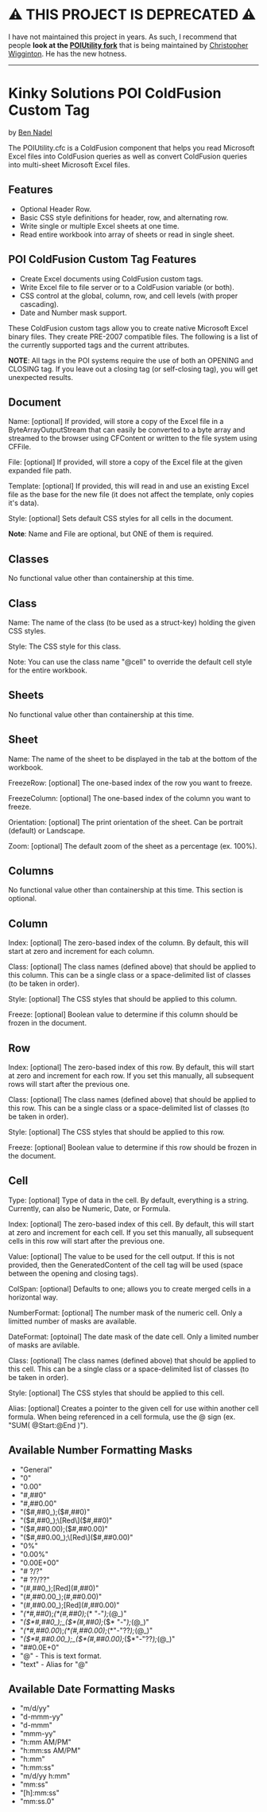 
# ⚠️ THIS PROJECT IS DEPRECATED ⚠️

I have not maintained this project in years. As such, I recommend that people **look at the [POIUtility fork](https://github.com/wiggick/POIUtility.cfc)** that is being maintained by [Christopher Wigginton](https://intersuite.blogspot.com/). He has the new hotness.

----

# Kinky Solutions POI ColdFusion Custom Tag

by [Ben Nadel][1]

The POIUtility.cfc is a ColdFusion component that helps you read Microsoft Excel files into ColdFusion 
queries as well as convert ColdFusion queries into multi-sheet Microsoft Excel files.

## Features

* Optional Header Row.
* Basic CSS style definitions for header, row, and alternating row.
* Write single or multiple Excel sheets at one time.
* Read entire workbook into array of sheets or read in single sheet.

## POI ColdFusion Custom Tag Features

* Create Excel documents using ColdFusion custom tags.
* Write Excel file to file server or to a ColdFusion variable (or both).
* CSS control at the global, column, row, and cell levels (with proper cascading).
* Date and Number mask support.

These ColdFusion custom tags allow you to create native Microsoft Excel binary files. They create PRE-2007 compatible files. The following is a list of the currently supported tags and the current attributes.

__NOTE__: All tags in the POI systems require the use of both an OPENING and CLOSING tag. If you leave out a closing tag (or self-closing tag), you will get unexpected results.


## Document

Name: [optional] If provided, will store a copy of the Excel file in a ByteArrayOutputStream that can easily be converted to a byte array and streamed to the browser using CFContent or written to the file system using CFFile.

File: [optional] If provided, will store a copy of the Excel file at the given expanded file path.

Template: [optional] If provided, this will read in and use an existing Excel file as the base for the new file (it does not affect the template, only copies it's data). 

Style: [optional] Sets default CSS styles for all cells in the document.

__Note__: Name and File are optional, but ONE of them is required.


## Classes

No functional value other than containership at this time.


## Class

Name: The name of the class (to be used as a struct-key) holding the given CSS styles.

Style: The CSS style for this class.

Note: You can use the class name "@cell" to override the default cell style for the entire workbook.


## Sheets

No functional value other than containership at this time.


## Sheet

Name: The name of the sheet to be displayed in the tab at the bottom of the workbook. 

FreezeRow: [optional] The one-based index of the row you want to freeze.

FreezeColumn: [optional] The one-based index of the column you want to freeze.

Orientation: [optional] The print orientation of the sheet. Can be portrait (default) or Landscape.

Zoom: [optional] The default zoom of the sheet as a percentage (ex. 100%).


## Columns

No functional value other than containership at this time.
This section is optional.


## Column

Index: [optional] The zero-based index of the column. By default, this will start at zero and increment for each column.

Class: [optional] The class names (defined above) that should be applied to this column. This can be a single class or a space-delimited list of classes (to be taken in order).

Style: [optional] The CSS styles that should be applied to this column.

Freeze: [optional] Boolean value to determine if this column should be frozen in the document.


## Row

Index: [optional] The zero-based index of this row. By default, this will start at zero and increment for each row. If you set this manually, all subsequent rows will start after the previous one.

Class: [optional] The class names (defined above) that should be applied to this row. This can be a single class or a space-delimited list of classes (to be taken in order).

Style: [optional] The CSS styles that should be applied to this row.

Freeze: [optional] Boolean value to determine if this row should be frozen in the document.


## Cell

Type: [optional] Type of data in the cell. By default, everything is a string. Currently, can also be Numeric, Date, or Formula.

Index: [optional] The zero-based index of this cell. By default, this will start at zero and increment for each cell. If you set this manually, all subsequent cells in this row will start after the previous one.

Value: [optional] The value to be used for the cell output. If this is not provided, then the GeneratedContent of the cell tag will be used (space between the opening and closing tags).

ColSpan: [optional] Defaults to one; allows you to create merged cells in a horizontal way.

NumberFormat: [optional] The number mask of the numeric cell. Only a limitted number of masks are available.

DateFormat: [optoinal] The date mask of the date cell. Only a limited number of masks are avilable.

Class: [optional] The class names (defined above) that should be applied to this cell. This can be a single class or a space-delimited list of classes (to be taken in order).

Style: [optional] The CSS styles that should be applied to this cell.

Alias: [optional] Creates a pointer to the given cell for use within another cell formula. When being referenced in a cell formula, use the @ sign (ex. "SUM( @Start:@End )").


## Available Number Formatting Masks

* "General"
* "0"
* "0.00"
* "#,##0"
* "#,##0.00"
* "($#,##0_);($#,##0)"
* "($#,##0_);\[Red\]($#,##0)"
* "($#,##0.00);($#,##0.00)"
* "($#,##0.00_);\[Red\]($#,##0.00)"
* "0%"
* "0.00%"
* "0.00E+00"
* "# ?/?"
* "# ??/??"
* "(#,##0_);\[Red\](#,##0)"
* "(#,##0.00_);(#,##0.00)"
* "(#,##0.00_);\[Red\](#,##0.00)"
* "_(*#,##0_);_(*(#,##0);_(* \"-\"_);_(@_)"
* "_($*#,##0_);_($*(#,##0);_($* \"-\"_);_(@_)"
* "_(*#,##0.00_);_(*(#,##0.00);_(*\"-\"??_);_(@_)"
* "_($*#,##0.00_);_($*(#,##0.00);_($*\"-\"??_);_(@_)"
* "##0.0E+0"
* "@" - This is text format.
* "text" - Alias for "@"

## Available Date Formatting Masks

* "m/d/yy"
* "d-mmm-yy"
* "d-mmm"
* "mmm-yy"
* "h:mm AM/PM"
* "h:mm:ss AM/PM"
* "h:mm"
* "h:mm:ss"
* "m/d/yy h:mm"
* "mm:ss"
* "[h]:mm:ss"
* "mm:ss.0"

[1]: http://www.bennadel.com
